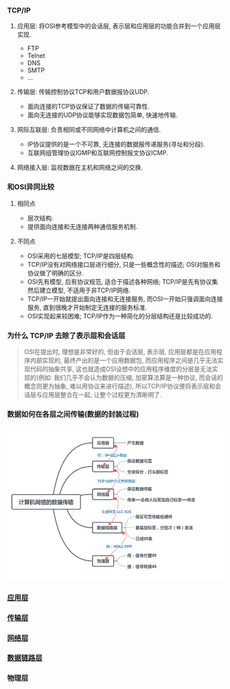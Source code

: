 ### TCP/IP

1. 应用层: 将OSI参考模型中的会话层, 表示层和应用层的功能合并到一个应用层实现.
    - FTP
    - Telnet
    - DNS
    - SMTP
    - ...

2. 传输层: 传输控制协议TCP和用户数据报协议UDP.
    - 面向连接的TCP协议保证了数据的传输可靠性.
    - 面向无连接的UDP协议能够实现数据包简单, 快速地传输.

3. 网际互联层: 负责相同或不同网络中计算机之间的通信.
    - IP协议提供的是一个不可靠, 无连接的数据报传递服务(寻址和分段).
    - 互联网组管理协议IGMP和互联网控制报文协议ICMP.

4. 网络接入层: 监视数据在主机和网络之间的交换.

### 和OSI异同比较

1. 相同点
    - 层次结构.
    - 提供面向连接和无连接两种通信服务机制.

2. 不同点
    - OSI采用的七层模型; TCP/IP是四层结构.
    - TCP/IP没有对网络接口层进行细分, 只是一些概念性的描述; OSI对服务和协议做了明确的区分.
    - OSI先有模型, 后有协议规范, 适合于描述各种网络; TCP/IP是先有协议集然后建立模型, 不适用于非TCP/IP网络.
    - TCP/IP一开始就提出面向连接和无连接服务, 而OSI一开始只强调面向连接服务, 直到很晚才开始制定无连接的服务标准.
    - OSI实现起来较困难; TCP/IP作为一种简化的分层结构还是比较成功的.

### 为什么 TCP/IP 去除了表示层和会话层

> OSI在提出时, 理想是非常好的, 但由于会话层, 表示层, 应用层都是在应用程序内部实现的, 最终产出的是一个应用数据包, 而应用程序之间是几乎无法实现代码的抽象共享, 这也就造成OSI设想中的应用程序维度的分层是无法实现的(例如: 我们几乎不会认为数据的压缩, 加密算法算是一种协议, 而会话的概念则更为抽象, 难以用协议来进行描述), 所以TCP/IP协议便将表示层和会话层与应用层整合在一起, 让整个过程更为清晰明了.

### 数据如何在各层之间传输(数据的封装过程)

![数据的封装过程](/NetWork/各层数据传输过程.png)

### [应用层](应用层.md)

### [传输层](传输层.md)

### [网络层](网络层.md)

### [数据链路层](数据链路层.md)

### 物理层
